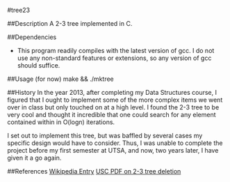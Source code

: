 #tree23

##Description
A 2-3 tree implemented in C.

##Dependencies
* This program readily compiles with the latest version of gcc. I do not use 
any non-standard features or extensions, so any version of gcc should suffice.

##Usage (for now)
   make && ./mktree

##History
In the year 2013, after completing my Data Structures course, I figured that
I ought to implement some of the more complex items we went over in class but
only touched on at a high level. I found the 2-3 tree to be very cool and thought
it incredible that one could search for any element contained within in O(logn)
iterations.

I set out to implement this tree, but was baffled by several cases my specific
design would have to consider. Thus, I was unable to complete the project before
my first semester at UTSA, and now, two years later, I have given it a go again.

##References
[Wikipedia Entry](https://en.wikipedia.org/wiki/2%E2%80%933_tree)
[USC PDF on 2-3 tree deletion](http://www-bcf.usc.edu/~dkempe/CS104/11-19.pdf)
